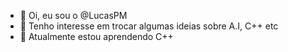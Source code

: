 - 👋 Oi, eu sou o @LucasPM
- 👀 Tenho interesse em trocar algumas ideias sobre A.I, C++ etc
- 🌱 Atualmente estou aprendendo C++
<!---
Lucas441pm/Lucas441pm is a ✨ special ✨ repository because its `README.md` (this file) appears on your GitHub profile.
You can click the Preview link to take a look at your changes.
--->
